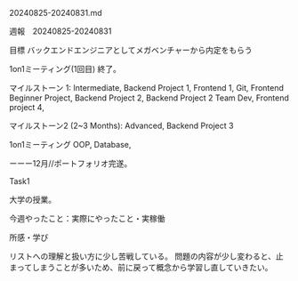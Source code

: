 
20240825-20240831.md

週報　20240825-20240831

目標 バックエンドエンジニアとしてメガベンチャーから内定をもらう

1on1ミーティング(1回目) 終了。

マイルストーン 1: Intermediate, Backend Project 1, Frontend 1, Git, Frontend Beginner Project, Backend Project 2, Backend Project 2 Team Dev, Frontend project 4,

マイルストーン2 (2~3 Months): Advanced, Backend Project 3

1on1ミーティング
OOP, Database,

ーーー12月//ポートフォリオ完遂。

Task1

大学の授業。

今週やったこと：実際にやったこと・実稼働

所感・学び

リストへの理解と扱い方に少し苦戦している。
問題の内容が少し変わると、止まってしまうことが多いため、前に戻って概念から学習し直していきたい。
